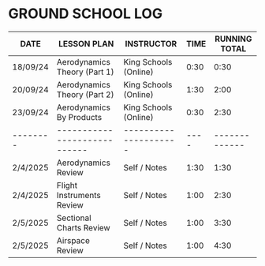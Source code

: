 # GROUND SCHOOL LOG

| DATE     | LESSON PLAN                  | INSTRUCTOR            | TIME | RUNNING TOTAL |
| -------- | ---------------------------- | --------------------- | ---- | ------------- |
| 18/09/24 | Aerodynamics Theory (Part 1) | King Schools (Online) | 0:30 | 0:30          |
| 20/09/24 | Aerodynamics Theory (Part 2) | King Schools (Online) | 1:30 | 2:00          |
| 23/09/24 | Aerodynamics By Products     | King Schools (Online) | 0:30 | 2:30          |
| -------- | ---------------------------- | --------------------- | ---- | ------------- |
| 2/4/2025 | Aerodynamics Review          | Self / Notes          | 1:30 | 1:30          |
| 2/4/2025 | Flight Instruments Review    | Self / Notes          | 1:00 | 2:30          |
| 2/5/2025 | Sectional Charts Review      | Self / Notes          | 1:00 | 3:30          |
| 2/5/2025 | Airspace Review              | Self / Notes          | 1:00 | 4:30          |
